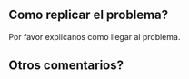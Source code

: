 ## Como replicar el problema?
Por favor explicanos como llegar al problema.


## Otros comentarios?
